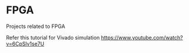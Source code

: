 # FPGA
 Projects related to FPGA

Refer this tutorial for Vivado simulation
https://www.youtube.com/watch?v=6CpSlv1se7U
